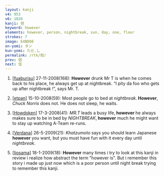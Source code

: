 ```yaml
---
layout: kanji
v4: 953
v6: 1026
kanji: 但
keyword: however
elements: however, person, nightbreak, sun, day, one, floor
strokes: 7
image: E4BD86
on-yomi: タン
kun-yomi: ただ.し
permalink: /rtk/但/
prev: 侶
next: 住
---
```


1) [<a href="http://kanji.koohii.com/profile/fuaburisu">fuaburisu</a>] 27-11-2008(168): <strong>However</strong> drunk Mr T is when he comes back to his place, he always get up at nightbreak. “I pity da foo who gets up after nightbreak !”, says Mr. T.

2) [<a href="http://kanji.koohii.com/profile/etpan">etpan</a>] 15-10-2008(59): Most people go to bed at <em>nightbreak</em>.<strong> However</strong>, <em>Chuck Norris</em> does not. He does not sleep, he waits.

3) [<a href="http://kanji.koohii.com/profile/Howdoken">Howdoken</a>] 17-3-2008(41): <em>MR.T</em> leads a busy life,<strong> however</strong> he always makes sure to be in bed by <em>NIGHTBREAK</em>,<strong> however</strong> much he might want to stay up watching A-Team re-runs.

4) [<a href="http://kanji.koohii.com/profile/Verdana">Verdana</a>] 26-5-2009(21): <em>Khatzumoto</em> says you should learn Japanese<strong> however</strong> you want, but you must have fun with it every day until <em>nightbreak</em>.

5) [<a href="http://kanji.koohii.com/profile/liosama">liosama</a>] 18-1-2009(18): <strong>However</strong> many times i try to look at this kanji in review i realize how abstract the term &quot;however is&quot;. But i remember this story i made up just now which is a poor person until night break trying to remember this kanji.

